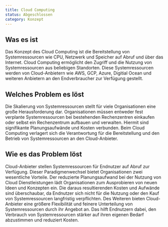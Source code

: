 ```yaml
---
title: Cloud Computing
status: Abgeschlossen
category: Konzept
---
```


## Was es ist
Das Konzept des Cloud Computing ist die Bereitstellung von Systemressourcen wie CPU, Netzwerk und Speicher auf Abruf und über das Internet.
Cloud Computing ermöglicht den Zugriff und die Nutzung von Systemressourcen aus beliebigen Standorten.
Diese Systemressourcen werden von Cloud-Anbietern wie AWS, GCP, Azure, Digitial Ocean und weiteren Anbietern an den Endverbraucher zur Verfügung gestellt.

## Welches Problem es löst
Die Skalierung von Systemressourcen stellt für viele Organisationen eine große Herausforderung dar.
Organisationen müssen entweder fest verplante Systemressourcen bei bestehenden Rechenzentren einkaufen oder selbst ein Rechenzentrum aufbauen und verwalten.
Hiermit sind signifikante Planungsaufwände und Kosten verbunden.
Beim Cloud Computing verlagert sich die Verantwortung für die Bereitstellung und den Betrieb von Systemressourcen an den Cloud-Anbieter.

## Wie es das Problem löst
Cloud-Anbieter stellen Systemressourcen für Endnutzer auf Abruf zur Verfügung.
Dieser Paradigmenwechsel bietet Organisationen zwei wesentliche Vorteile.
Der reduzierte Planungsaufwand bei der Nutzung von Cloud Dienstleistungen lädt Organisationen zum Ausprobieren von neuen Ideen und Konzepten ein.
Die daraus resultierenden Kosten und Aufwände sind überschaubar, da Endnutzer sich nicht für die Nutzung oder den Kauf von Systemressourcen langfristig verpflichten.
Des Weiteren bieten Cloud-Anbieter eine größere Flexibilität und feinere Unterteilung von Systemressourcen durch ihr Angebot an.
Das hilft Endnutzern dabei, den Verbrauch von Systemressourcen stärker auf ihren eigenen Bedarf abzustimmen und reduziert Kosten.
